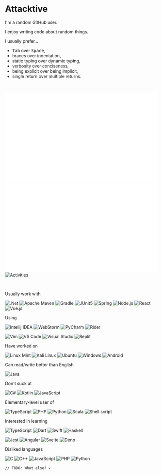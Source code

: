 # Attacktive

I'm a random GitHub user.

I enjoy writing code about random things.

I usually prefer...
- <kbd>Tab</kbd> over <kbd>Space</kbd>,
- braces over indentation,
- static typing over dynamic typing,
- verbosity over conciseness,
- being explicit over being implicit,
- single return over multiple returns.

<br>

![Statistics](https://raw.githubusercontent.com/Attacktive/github-stats/master/generated/overview.svg "Statistics")
![Languages](https://raw.githubusercontent.com/Attacktive/github-stats/master/generated/languages.svg "Languages")
![Activities](https://github-profile-summary-cards.vercel.app/api/cards/profile-details?username=Attacktive&theme=vue "Activities")

<br>

Usually work with

![.Net](https://img.shields.io/badge/.NET-512BD4?style=for-the-badge&logo=dotnet&logoColor=white ".Net")
![Apache Maven](https://img.shields.io/badge/apache_maven-C71A36?style=for-the-badge&logo=apachemaven&logoColor=white "Apache Maven")
![Gradle](https://img.shields.io/badge/gradle-02303A?style=for-the-badge&logo=gradle&logoColor=white "Gradle")
![JUnit5](https://img.shields.io/badge/Junit5-25A162?style=for-the-badge&logo=junit5&logoColor=white "JUnit5")
![Spring](https://img.shields.io/badge/Spring-6DB33F?style=for-the-badge&logo=spring&logoColor=white "Spring")
![Node.js](https://img.shields.io/badge/Node.js-339933?style=for-the-badge&logo=nodedotjs&logoColor=white "Node.js")
![React](https://img.shields.io/badge/React-20232A?style=for-the-badge&logo=react&logoColor=61DAFB "React")
![Vue.js](https://img.shields.io/badge/Vue.js-35495E?style=for-the-badge&logo=vuedotjs&logoColor=4FC08D "Vue.js")

Using

![Intellij IDEA](https://img.shields.io/badge/IntelliJ_IDEA-000000.svg?style=for-the-badge&logo=intellij-idea&logoColor=white "Intellij IDEA")
![WebStorm](https://img.shields.io/badge/WebStorm-000000?style=for-the-badge&logo=WebStorm&logoColor=white "WebStorm")
![PyCharm](https://img.shields.io/badge/PyCharm-000000.svg?&style=for-the-badge&logo=PyCharm&logoColor=white "PyCharm")
![Rider](https://img.shields.io/badge/Rider-000000?style=for-the-badge&logo=Rider&logoColor=white "Rider")

![Vim](https://img.shields.io/badge/VIM-%2311AB00.svg?&style=for-the-badge&logo=vim&logoColor=white "Vim")
![VS Code](https://img.shields.io/badge/VSCode-0078D4?style=for-the-badge&logo=visual%20studio%20code&logoColor=white "VS Code")
![Visual Studio](https://img.shields.io/badge/Visual_Studio-5C2D91?style=for-the-badge&logo=visual%20studio&logoColor=white "Visual Studio")
![Replit](https://img.shields.io/badge/replit-667881?style=for-the-badge&logo=replit&logoColor=white "Replit")

Have worked on

![Linux Mint](https://img.shields.io/badge/Linux_Mint-87CF3E?style=for-the-badge&logo=linux-mint&logoColor=white "Linux Mint")
![Kali Linux](https://img.shields.io/badge/Kali_Linux-557C94?style=for-the-badge&logo=kali-linux&logoColor=white "Kali Linux")
![Ubuntu](https://img.shields.io/badge/Ubuntu-E95420?style=for-the-badge&logo=ubuntu&logoColor=white "Ubuntu")
![Windows](https://img.shields.io/badge/Windows-0078D6?style=for-the-badge&logo=windows&logoColor=white "Windows")
![Android](https://img.shields.io/badge/Android-3DDC84?style=for-the-badge&logo=android&logoColor=white "Android")

Can read/write better than English

![Java](https://img.shields.io/badge/Java-ED8B00?style=for-the-badge&logo=java&logoColor=white "Java")

Don't suck at

![C#](https://img.shields.io/badge/C%23-239120?style=for-the-badge&logo=c-sharp&logoColor=white "C#")
![Kotlin](https://img.shields.io/badge/Kotlin-0095D5?&style=for-the-badge&logo=kotlin&logoColor=white "Kotlin")
![JavaScript](https://img.shields.io/badge/JavaScript-323330?style=for-the-badge&logo=javascript&logoColor=F7DF1E "JavaScript")

Elementary-level user of

![TypeScript](https://img.shields.io/badge/TypeScript-007ACC?style=for-the-badge&logo=typescript&logoColor=white "TypeScript")
![PHP](https://img.shields.io/badge/PHP-777BB4?style=for-the-badge&logo=php&logoColor=white "PHP")
![Python](https://img.shields.io/badge/Python-FFD43B?style=for-the-badge&logo=python&logoColor=blue "Python")
![Scala](https://img.shields.io/badge/Scala-DC322F?style=for-the-badge&logo=scala&logoColor=white "Scala")
![Shell script](https://img.shields.io/badge/Shell_Script-121011?style=for-the-badge&logo=gnu-bash&logoColor=white "Shell script")

Interested in learning

![TypeScript](https://img.shields.io/badge/TypeScript-007ACC?style=for-the-badge&logo=typescript&logoColor=white "TypeScript")
![Dart](https://img.shields.io/badge/Dart-0175C2?style=for-the-badge&logo=dart&logoColor=white "Dart")
![Swift](https://img.shields.io/badge/Swift-FA7343?style=for-the-badge&logo=swift&logoColor=white "Swift")
![Haskell](https://img.shields.io/badge/Haskell-5D4F85?style=for-the-badge&logo=haskell&logoColor=white "Haskell")

![Jest](https://img.shields.io/badge/Jest-C21325?style=for-the-badge&logo=jest&logoColor=white "Jest")
![Angular](https://img.shields.io/badge/Angular-DD0031?style=for-the-badge&logo=angular&logoColor=white "Angular")
![Svelte](https://img.shields.io/badge/Svelte-4A4A55?style=for-the-badge&logo=svelte&logoColor=FF3E00 "Svelte")
![Deno](https://img.shields.io/badge/Deno-464647?style=for-the-badge&logo=deno&logoColor=white "Deno")

Disliked languages

![C](https://img.shields.io/badge/C-00599C?style=for-the-badge&logo=c&logoColor=white "C")
![C++](https://img.shields.io/badge/C%2B%2B-00599C?style=for-the-badge&logo=c%2B%2B&logoColor=white "C++")
![JavaScript](https://img.shields.io/badge/JavaScript-323330?style=for-the-badge&logo=javascript&logoColor=F7DF1E "JavaScript")
![PHP](https://img.shields.io/badge/PHP-777BB4?style=for-the-badge&logo=php&logoColor=white "PHP")
![Python](https://img.shields.io/badge/Python-FFD43B?style=for-the-badge&logo=python&logoColor=blue "Python")

```
// TODO: What else? 💀
```
